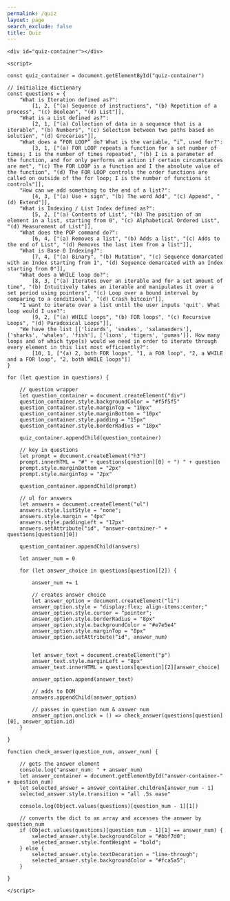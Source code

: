 ```yaml
---
permalink: /quiz
layout: page
search_exclude: false
title: Quiz
---
```


<body>

	<div id="quiz-container"></div>

	<script>
	
	const quiz_container = document.getElementById("quiz-container")
	
	// initialize dictionary
	const questions = {
		"What is Iteration defined as?":
			[1, 2, ["(a) Sequence of instructions", "(b) Repetition of a process", "(c) Boolean", "(d) List"]],
		"What is a List defined as?":
			[2, 1, ["(a) Collection of data in a sequence that is a iterable", "(b) Numbers", "(c) Selection between two paths based on solution", "(d) Groceries"]],
		"What does a “FOR LOOP” do? What is the variable, “i”, used for?":
			[3, 1, ["(a) FOR LOOP repeats a function for a set number of times; I is the number of times repeated", "(b) I is a parameter of the function, and for only performs an action if certain circumstances are met", "(c) The FOR LOOP is a function and I the absolute value of the function", "(d) The FOR LOOP controls the order functions are called on outside of the for loop; I is the number of functions it controls"]],
		"How can we add something to the end of a list?":
			[4, 3, ["(a) Use + sign", "(b) The word Add", "(c) Append", "(d) Extend"]],
		"What is Indexing / List Index defined as?":
			[5, 2, ["(a) Contents of List", "(b) The position of an element in a list, starting from 0", "(c) Alphabetical Ordered List", "(d) Measurement of List"]],
		"What does the POP command do?":
			[6, 4, ["(a) Removes a list", "(b) Adds a list", "(c) Adds to the end of List", "(d) Removes the last item from a list"]],
		"What is Base 0 Indexing?":
			[7, 4, ["(a) Binary", "(b) Mutation", "(c) Sequence demarcated with an Index starting from 1", "(d) Seguence demarcated with an Index starting from 0"]],
		"What does a WHILE loop do?":
			[8, 3, ["(a) Iterates over an iterable and for a set amount of time", "(b) Intuitively takes an iterable and manipulates it over a set period using pointers", "(c) Loop over a bound interval by comparing to a conditional", "(d) Crash bitcoin"]],
		"I want to iterate over a list until the user inputs 'quit'. What loop would I use?":
			[9, 2, ["(a) WHILE loops", "(b) FOR loops", "(c) Recursive Loops", "(d) Paradoxical Loops"]],
		"We have the list [['lizards', 'snakes', 'salamanders'], ['sharks', 'whales', 'fish'], ['lions', 'tigers', 'pumas']]. How many loops and of which type(s) would we need in order to iterate through every element in this list most efficiently?":
			[10, 1, ["(a) 2, both FOR loops", "1, a FOR loop", "2, a WHILE and a FOR loop", "2, both WHILE loops"]]
	}
	
	for (let question in questions) {
	
		// question wrapper
		let question_container = document.createElement("div")
		question_container.style.backgroundColor = "#f5f5f5"
		question_container.style.marginTop = "10px"
		question_container.style.marginBottom = "10px"
		question_container.style.padding = "15px"
		question_container.style.borderRadius = "18px"
	
		quiz_container.appendChild(question_container)
	
		// key in questions
		let prompt = document.createElement("h3")
		prompt.innerHTML = "#" + questions[question][0] + ") " + question
		prompt.style.marginBottom = "2px"
		prompt.style.marginTop = "2px"
	
		question_container.appendChild(prompt)
	
		// ul for answers
		let answers = document.createElement("ul")
		answers.style.listStyle = "none";
		answers.style.margin = "4px"
		answers.style.paddingLeft = "12px"
		answers.setAttribute("id", "answer-container-" + questions[question][0])
	
		question_container.appendChild(answers)
	
		let answer_num = 0
	
		for (let answer_choice in questions[question][2]) {
	
			answer_num += 1
	
			// creates answer choice 
			let answer_option = document.createElement("li")
			answer_option.style = "display:flex; align-items:center;"
			answer_option.style.cursor = "pointer";
			answer_option.style.borderRadius = "8px"
			answer_option.style.backgroundColor = "#e7e5e4"
			answer_option.style.marginTop = "8px"
			answer_option.setAttribute("id", answer_num)
	
	
			let answer_text = document.createElement("p")
			answer_text.style.marginLeft = "8px"
			answer_text.innerHTML = questions[question][2][answer_choice]
	
			answer_option.append(answer_text)
	
			// adds to DOM
			answers.appendChild(answer_option)
	
			// passes in question num & answer num
			answer_option.onclick = () => check_answer(questions[question][0], answer_option.id)
		}
	
	}
	
	function check_answer(question_num, answer_num) {
	
		// gets the answer element
		console.log("answer_num: " + answer_num)
		let answer_container = document.getElementById("answer-container-" + question_num)
		let selected_answer = answer_container.children[answer_num - 1]
		selected_answer.style.transition = "all .5s ease"
	
		console.log(Object.values(questions)[question_num - 1][1])
	
		// converts the dict to an array and accesses the answer by question_num
		if (Object.values(questions)[question_num - 1][1] == answer_num) {
			selected_answer.style.backgroundColor = "#bbf7d0";
			selected_answer.style.fontWeight = "bold";
		} else {
			selected_answer.style.textDecoration = "line-through";
			selected_answer.style.backgroundColor = "#fca5a5";
		}
	
	}
	
	</script>

</body>
